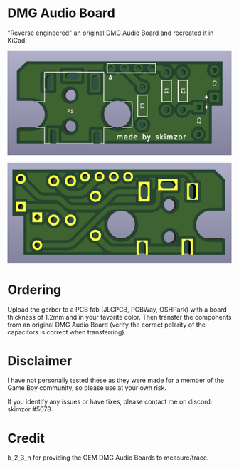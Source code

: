 # DMG Audio Board

"Reverse engineered" an original DMG Audio Board and recreated it in KiCad.

![](images/kicad_back.png)

![](images/kicad_front.png)

# Ordering

Upload the gerber to a PCB fab (JLCPCB, PCBWay, OSHPark) with a board thickness of 1.2mm and in your favorite color.  Then transfer the components from an original DMG Audio Board (verify the correct polarity of the capacitors is correct when transferring).  

# Disclaimer

I have not personally tested these as they were made for a member of the Game Boy community, so please use at your own risk.

If you identify any issues or have fixes, please contact me on discord: skimzor #5078

# Credit

b_2_3_n for providing the OEM DMG Audio Boards to measure/trace.
